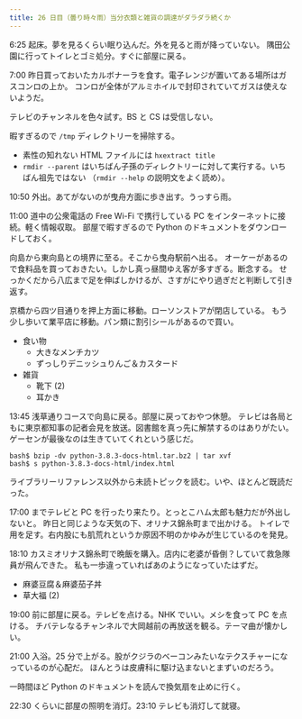```yaml
---
title: 26 日目（曇り時々雨）当分衣類と雑貨の調達がダラダラ続くか
---
```


6:25 起床。夢を見るくらい眠り込んだ。外を見ると雨が降っていない。
隅田公園に行ってトイレとゴミ処分。すぐに部屋に戻る。

7:00 昨日買っておいたカルボナーラを食す。電子レンジが置いてある場所はガスコンロの上か。
コンロが全体がアルミホイルで封印されていてガスは使えないようだ。

テレビのチャンネルを色々試す。BS と CS は受信しない。

暇すぎるので `/tmp` ディレクトリーを掃除する。

* 素性の知れない HTML ファイルには `hxextract title`
* `rmdir --parent` はいちばん子孫のディレクトリーに対して実行する。いちばん祖先ではない
  （`rmdir --help` の説明文をよく読め）。

10:50 外出。あてがないのが曳舟方面に歩き出す。うっすら雨。

11:00 道中の公衆電話の Free Wi-Fi で携行している PC をインターネットに接続。軽く情報収取。
部屋で暇すぎるので Python のドキュメントをダウンロードしておく。

向島から東向島との境界に至る。そこから曳舟駅前へ出る。
オーケーがあるので食料品を買っておきたい。しかし真っ昼間ゆえ客が多すぎる。断念する。
せっかくだから八広まで足を伸ばしかけるが、さすがにやり過ぎだと判断して引き返す。

京橋から四ツ目通りを押上方面に移動。ローソンストアが閉店している。
もう少し歩いて業平店に移動。パン類に割引シールがあるので買い。

* 食い物
  * 大きなメンチカツ
  * ずっしりデニッシュりんご＆カスタード
* 雑貨
  * 靴下 (2)
  * 耳かき

13:45 浅草通りコースで向島に戻る。部屋に戻っておやつ休憩。
テレビは各局ともに東京都知事の記者会見を放送。図書館を真っ先に解禁するのはありがたい。
ゲーセンが最後なのは生きていてくれという感じだ。

```shell
bash$ bzip -dv python-3.8.3-docs-html.tar.bz2 | tar xvf
bash$ s python-3.8.3-docs-html/index.html
```

ライブラリーリファレンス以外から未読トピックを読む。いや、ほとんど既読だった。

17:00 までテレビと PC を行ったり来たり。とっとこハム太郎も魅力だが外出しないと。
昨日と同じような天気の下、オリナス錦糸町まで出かける。
トイレで用を足す。右内股にも肌荒れというか原因不明のかゆみが生じているのを発見。

18:10 カスミオリナス錦糸町で晩飯を購入。店内に老婆が昏倒？していて救急隊員が飛んできた。
私も一歩違っていればあのようになっていたはずだ。

* 麻婆豆腐＆麻婆茄子丼
* 草大福 (2)

19:00 前に部屋に戻る。テレビを点ける。NHK でいい。メシを食って PC を点ける。
チバテレなるチャンネルで大岡越前の再放送を観る。テーマ曲が懐かしい。

21:00 入浴。25 分で上がる。股がクジラのベーコンみたいなテクスチャーになっているのが心配だ。
ほんとうは皮膚科に駆け込まないとまずいのだろう。

一時間ほど Python のドキュメントを読んで換気扇を止めに行く。

22:30 くらいに部屋の照明を消灯。23:10 テレビも消灯して就寝。
